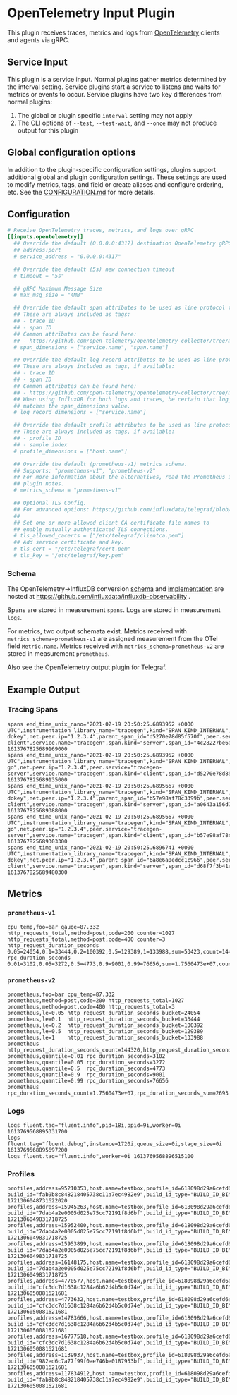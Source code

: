 # OpenTelemetry Input Plugin

This plugin receives traces, metrics and logs from
[OpenTelemetry](https://opentelemetry.io) clients and agents via gRPC.

## Service Input <!-- @/docs/includes/service_input.md -->

This plugin is a service input. Normal plugins gather metrics determined by the
interval setting. Service plugins start a service to listens and waits for
metrics or events to occur. Service plugins have two key differences from
normal plugins:

1. The global or plugin specific `interval` setting may not apply
2. The CLI options of `--test`, `--test-wait`, and `--once` may not produce
   output for this plugin

## Global configuration options <!-- @/docs/includes/plugin_config.md -->

In addition to the plugin-specific configuration settings, plugins support
additional global and plugin configuration settings. These settings are used to
modify metrics, tags, and field or create aliases and configure ordering, etc.
See the [CONFIGURATION.md][CONFIGURATION.md] for more details.

[CONFIGURATION.md]: ../../../docs/CONFIGURATION.md#plugins

## Configuration

```toml @sample.conf
# Receive OpenTelemetry traces, metrics, and logs over gRPC
[[inputs.opentelemetry]]
  ## Override the default (0.0.0.0:4317) destination OpenTelemetry gRPC service
  ## address:port
  # service_address = "0.0.0.0:4317"

  ## Override the default (5s) new connection timeout
  # timeout = "5s"

  ## gRPC Maximum Message Size
  # max_msg_size = "4MB"

  ## Override the default span attributes to be used as line protocol tags.
  ## These are always included as tags:
  ## - trace ID
  ## - span ID
  ## Common attributes can be found here:
  ## - https://github.com/open-telemetry/opentelemetry-collector/tree/main/semconv
  # span_dimensions = ["service.name", "span.name"]

  ## Override the default log record attributes to be used as line protocol tags.
  ## These are always included as tags, if available:
  ## - trace ID
  ## - span ID
  ## Common attributes can be found here:
  ## - https://github.com/open-telemetry/opentelemetry-collector/tree/main/semconv
  ## When using InfluxDB for both logs and traces, be certain that log_record_dimensions
  ## matches the span_dimensions value.
  # log_record_dimensions = ["service.name"]

  ## Override the default profile attributes to be used as line protocol tags.
  ## These are always included as tags, if available:
  ## - profile ID
  ## - sample index
  # profile_dimensions = ["host.name"]

  ## Override the default (prometheus-v1) metrics schema.
  ## Supports: "prometheus-v1", "prometheus-v2"
  ## For more information about the alternatives, read the Prometheus input
  ## plugin notes.
  # metrics_schema = "prometheus-v1"

  ## Optional TLS Config.
  ## For advanced options: https://github.com/influxdata/telegraf/blob/v1.18.3/docs/TLS.md
  ##
  ## Set one or more allowed client CA certificate file names to
  ## enable mutually authenticated TLS connections.
  # tls_allowed_cacerts = ["/etc/telegraf/clientca.pem"]
  ## Add service certificate and key.
  # tls_cert = "/etc/telegraf/cert.pem"
  # tls_key = "/etc/telegraf/key.pem"
```

### Schema

The OpenTelemetry->InfluxDB conversion [schema][1] and [implementation][2] are
hosted at <https://github.com/influxdata/influxdb-observability> .

Spans are stored in measurement `spans`.
Logs are stored in measurement `logs`.

For metrics, two output schemata exist.  Metrics received with
`metrics_schema=prometheus-v1` are assigned measurement from the OTel field
`Metric.name`.  Metrics received with `metrics_schema=prometheus-v2` are stored
in measurement `prometheus`.

Also see the OpenTelemetry output plugin for Telegraf.

[1]: https://github.com/influxdata/influxdb-observability/blob/main/docs/index.md

[2]: https://github.com/influxdata/influxdb-observability/tree/main/otel2influx

## Example Output

### Tracing Spans

```text
spans end_time_unix_nano="2021-02-19 20:50:25.6893952 +0000 UTC",instrumentation_library_name="tracegen",kind="SPAN_KIND_INTERNAL",name="okey-dokey",net.peer.ip="1.2.3.4",parent_span_id="d5270e78d85f570f",peer.service="tracegen-client",service.name="tracegen",span.kind="server",span_id="4c28227be6a010e1",status_code="STATUS_CODE_OK",trace_id="7d4854815225332c9834e6dbf85b9380" 1613767825689169000
spans end_time_unix_nano="2021-02-19 20:50:25.6893952 +0000 UTC",instrumentation_library_name="tracegen",kind="SPAN_KIND_INTERNAL",name="lets-go",net.peer.ip="1.2.3.4",peer.service="tracegen-server",service.name="tracegen",span.kind="client",span_id="d5270e78d85f570f",status_code="STATUS_CODE_OK",trace_id="7d4854815225332c9834e6dbf85b9380" 1613767825689135000
spans end_time_unix_nano="2021-02-19 20:50:25.6895667 +0000 UTC",instrumentation_library_name="tracegen",kind="SPAN_KIND_INTERNAL",name="okey-dokey",net.peer.ip="1.2.3.4",parent_span_id="b57e98af78c3399b",peer.service="tracegen-client",service.name="tracegen",span.kind="server",span_id="a0643a156d7f9f7f",status_code="STATUS_CODE_OK",trace_id="fd6b8bb5965e726c94978c644962cdc8" 1613767825689388000
spans end_time_unix_nano="2021-02-19 20:50:25.6895667 +0000 UTC",instrumentation_library_name="tracegen",kind="SPAN_KIND_INTERNAL",name="lets-go",net.peer.ip="1.2.3.4",peer.service="tracegen-server",service.name="tracegen",span.kind="client",span_id="b57e98af78c3399b",status_code="STATUS_CODE_OK",trace_id="fd6b8bb5965e726c94978c644962cdc8" 1613767825689303300
spans end_time_unix_nano="2021-02-19 20:50:25.6896741 +0000 UTC",instrumentation_library_name="tracegen",kind="SPAN_KIND_INTERNAL",name="okey-dokey",net.peer.ip="1.2.3.4",parent_span_id="6a8e6a0edcc1c966",peer.service="tracegen-client",service.name="tracegen",span.kind="server",span_id="d68f7f3b41eb8075",status_code="STATUS_CODE_OK",trace_id="651dadde186b7834c52b13a28fc27bea" 1613767825689480300
```

## Metrics

### `prometheus-v1`

```text
cpu_temp,foo=bar gauge=87.332
http_requests_total,method=post,code=200 counter=1027
http_requests_total,method=post,code=400 counter=3
http_request_duration_seconds 0.05=24054,0.1=33444,0.2=100392,0.5=129389,1=133988,sum=53423,count=144320
rpc_duration_seconds 0.01=3102,0.05=3272,0.5=4773,0.9=9001,0.99=76656,sum=1.7560473e+07,count=2693
```

### `prometheus-v2`

```text
prometheus,foo=bar cpu_temp=87.332
prometheus,method=post,code=200 http_requests_total=1027
prometheus,method=post,code=400 http_requests_total=3
prometheus,le=0.05 http_request_duration_seconds_bucket=24054
prometheus,le=0.1  http_request_duration_seconds_bucket=33444
prometheus,le=0.2  http_request_duration_seconds_bucket=100392
prometheus,le=0.5  http_request_duration_seconds_bucket=129389
prometheus,le=1    http_request_duration_seconds_bucket=133988
prometheus         http_request_duration_seconds_count=144320,http_request_duration_seconds_sum=53423
prometheus,quantile=0.01 rpc_duration_seconds=3102
prometheus,quantile=0.05 rpc_duration_seconds=3272
prometheus,quantile=0.5  rpc_duration_seconds=4773
prometheus,quantile=0.9  rpc_duration_seconds=9001
prometheus,quantile=0.99 rpc_duration_seconds=76656
prometheus               rpc_duration_seconds_count=1.7560473e+07,rpc_duration_seconds_sum=2693
```

### Logs

```text
logs fluent.tag="fluent.info",pid=18i,ppid=9i,worker=0i 1613769568895331700
logs fluent.tag="fluent.debug",instance=1720i,queue_size=0i,stage_size=0i 1613769568895697200
logs fluent.tag="fluent.info",worker=0i 1613769568896515100
```

### Profiles

```text
profiles,address=95210353,host.name=testbox,profile_id=618098d29a6cefd6a4c0ea806880c2a8,sample=0,sample_name=cpu,sample_type=samples,sample_type_unit=count,sample_unit=nanoseconds build_id="fab9b8c848218405738c11a7ec4982e9",build_id_type="BUILD_ID_BINARY_HASH",end_time_unix_nano=1721306050081621681u,file_offset=18694144u,filename="chromium",frame_type="native",location="",memory_limit=250413056u,memory_start=18698240u,stack_trace_id="hYmAzQVF8vy8MWbzsKpQNw",start_time_unix_nano=1721306050081621681u,value=1i 1721306048731622020
profiles,address=15945263,host.name=testbox,profile_id=618098d29a6cefd6a4c0ea806880c2a8,sample=1,sample_name=cpu,sample_type=samples,sample_type_unit=count,sample_unit=nanoseconds build_id="7dab4a2e0005d025e75cc72191f8d6bf",build_id_type="BUILD_ID_BINARY_HASH",end_time_unix_nano=1721306050081621681u,file_offset=15638528u,filename="dockerd",frame_type="native",location="",memory_limit=47255552u,memory_start=15638528u,stack_trace_id="4N3KEcGylb5Qoi2905c1ZA",start_time_unix_nano=1721306050081621681u,value=1i 1721306049831718725
profiles,address=15952400,host.name=testbox,profile_id=618098d29a6cefd6a4c0ea806880c2a8,sample=1,sample_name=cpu,sample_type=samples,sample_type_unit=count,sample_unit=nanoseconds build_id="7dab4a2e0005d025e75cc72191f8d6bf",build_id_type="BUILD_ID_BINARY_HASH",end_time_unix_nano=1721306050081621681u,file_offset=15638528u,filename="dockerd",frame_type="native",location="",memory_limit=47255552u,memory_start=15638528u,stack_trace_id="4N3KEcGylb5Qoi2905c1ZA",start_time_unix_nano=1721306050081621681u,value=1i 1721306049831718725
profiles,address=15953899,host.name=testbox,profile_id=618098d29a6cefd6a4c0ea806880c2a8,sample=1,sample_name=cpu,sample_type=samples,sample_type_unit=count,sample_unit=nanoseconds build_id="7dab4a2e0005d025e75cc72191f8d6bf",build_id_type="BUILD_ID_BINARY_HASH",end_time_unix_nano=1721306050081621681u,file_offset=15638528u,filename="dockerd",frame_type="native",location="",memory_limit=47255552u,memory_start=15638528u,stack_trace_id="4N3KEcGylb5Qoi2905c1ZA",start_time_unix_nano=1721306050081621681u,value=1i 1721306049831718725
profiles,address=16148175,host.name=testbox,profile_id=618098d29a6cefd6a4c0ea806880c2a8,sample=1,sample_name=cpu,sample_type=samples,sample_type_unit=count,sample_unit=nanoseconds build_id="7dab4a2e0005d025e75cc72191f8d6bf",build_id_type="BUILD_ID_BINARY_HASH",end_time_unix_nano=1721306050081621681u,file_offset=15638528u,filename="dockerd",frame_type="native",location="",memory_limit=47255552u,memory_start=15638528u,stack_trace_id="4N3KEcGylb5Qoi2905c1ZA",start_time_unix_nano=1721306050081621681u,value=1i 1721306049831718725
profiles,address=4770577,host.name=testbox,profile_id=618098d29a6cefd6a4c0ea806880c2a8,sample=2,sample_name=cpu,sample_type=samples,sample_type_unit=count,sample_unit=nanoseconds build_id="cfc3dc7d1638c1284a6b62d4b5c0d74e",build_id_type="BUILD_ID_BINARY_HASH",end_time_unix_nano=1721306050081621681u,file_offset=0u,filename="",frame_type="kernel",location="do_epoll_wait",memory_limit=0u,memory_start=0u,stack_trace_id="UaO9bysJnAYXFYobSdHXqg",start_time_unix_nano=1721306050081621681u,value=1i 1721306050081621681
profiles,address=4773632,host.name=testbox,profile_id=618098d29a6cefd6a4c0ea806880c2a8,sample=2,sample_name=cpu,sample_type=samples,sample_type_unit=count,sample_unit=nanoseconds build_id="cfc3dc7d1638c1284a6b62d4b5c0d74e",build_id_type="BUILD_ID_BINARY_HASH",end_time_unix_nano=1721306050081621681u,file_offset=0u,filename="",frame_type="kernel",location="__x64_sys_epoll_wait",memory_limit=0u,memory_start=0u,stack_trace_id="UaO9bysJnAYXFYobSdHXqg",start_time_unix_nano=1721306050081621681u,value=1i 1721306050081621681
profiles,address=14783666,host.name=testbox,profile_id=618098d29a6cefd6a4c0ea806880c2a8,sample=2,sample_name=cpu,sample_type=samples,sample_type_unit=count,sample_unit=nanoseconds build_id="cfc3dc7d1638c1284a6b62d4b5c0d74e",build_id_type="BUILD_ID_BINARY_HASH",end_time_unix_nano=1721306050081621681u,file_offset=0u,filename="",frame_type="kernel",location="do_syscall_64",memory_limit=0u,memory_start=0u,stack_trace_id="UaO9bysJnAYXFYobSdHXqg",start_time_unix_nano=1721306050081621681u,value=1i 1721306050081621681
profiles,address=16777518,host.name=testbox,profile_id=618098d29a6cefd6a4c0ea806880c2a8,sample=2,sample_name=cpu,sample_type=samples,sample_type_unit=count,sample_unit=nanoseconds build_id="cfc3dc7d1638c1284a6b62d4b5c0d74e",build_id_type="BUILD_ID_BINARY_HASH",end_time_unix_nano=1721306050081621681u,file_offset=0u,filename="",frame_type="kernel",location="entry_SYSCALL_64_after_hwframe",memory_limit=0u,memory_start=0u,stack_trace_id="UaO9bysJnAYXFYobSdHXqg",start_time_unix_nano=1721306050081621681u,value=1i 1721306050081621681
profiles,address=1139937,host.name=testbox,profile_id=618098d29a6cefd6a4c0ea806880c2a8,sample=2,sample_name=cpu,sample_type=samples,sample_type_unit=count,sample_unit=nanoseconds build_id="982ed6c7a77f99f0ae746be0187953bf",build_id_type="BUILD_ID_BINARY_HASH",end_time_unix_nano=1721306050081621681u,file_offset=147456u,filename="libc.so.6",frame_type="native",location="",memory_limit=1638400u,memory_start=147456u,stack_trace_id="UaO9bysJnAYXFYobSdHXqg",start_time_unix_nano=1721306050081621681u,value=1i 1721306050081621681
profiles,address=117834912,host.name=testbox,profile_id=618098d29a6cefd6a4c0ea806880c2a8,sample=2,sample_name=cpu,sample_type=samples,sample_type_unit=count,sample_unit=nanoseconds build_id="fab9b8c848218405738c11a7ec4982e9",build_id_type="BUILD_ID_BINARY_HASH",end_time_unix_nano=1721306050081621681u,file_offset=18694144u,filename="chromium",frame_type="native",location="",memory_limit=250413056u,memory_start=18698240u,stack_trace_id="UaO9bysJnAYXFYobSdHXqg",start_time_unix_nano=1721306050081621681u,value=1i 1721306050081621681
```
